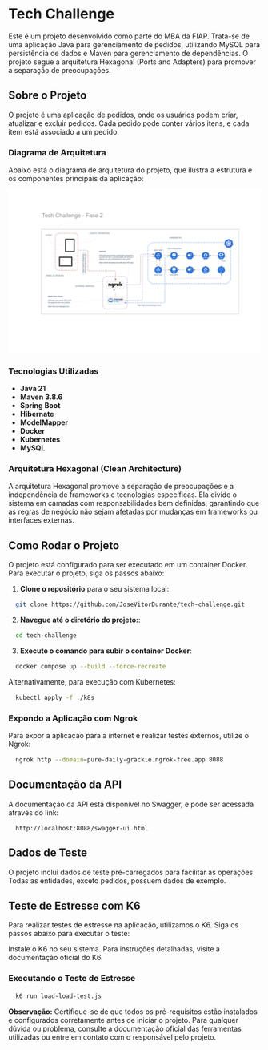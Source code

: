 # Tech Challenge

Este é um projeto desenvolvido como parte do MBA da FIAP. Trata-se de uma aplicação Java para gerenciamento de pedidos,
utilizando MySQL para persistência de dados e Maven para gerenciamento de dependências. O projeto segue a arquitetura
Hexagonal (Ports and Adapters) para promover a separação de preocupações.

## Sobre o Projeto

O projeto é uma aplicação de pedidos, onde os usuários podem criar, atualizar e excluir pedidos. Cada pedido pode conter
vários itens, e cada item está associado a um pedido.

### Diagrama de Arquitetura

Abaixo está o diagrama de arquitetura do projeto, que ilustra a estrutura e os componentes principais da aplicação:

![Diagrama de Arquitetura](tech_challenge_architecture.svg)

### Tecnologias Utilizadas

- **Java 21**
- **Maven 3.8.6**
- **Spring Boot**
- **Hibernate**
- **ModelMapper**
- **Docker**
- **Kubernetes**
- **MySQL**

### Arquitetura Hexagonal (Clean Architecture)

A arquitetura Hexagonal promove a separação de preocupações e a independência de frameworks e tecnologias específicas.
Ela divide o sistema em camadas com responsabilidades bem definidas, garantindo que as regras de negócio não sejam
afetadas por mudanças em frameworks ou interfaces externas.

## Como Rodar o Projeto

O projeto está configurado para ser executado em um container Docker. Para executar o projeto, siga os passos abaixo:

1. **Clone o repositório** para o seu sistema local:

```bash
  git clone https://github.com/JoseVitorDurante/tech-challenge.git
```

2. **Navegue até o diretório do projeto:**:

```bash
  cd tech-challenge
```

3. **Execute o comando para subir o container Docker**:

```bash
  docker compose up --build --force-recreate
```

Alternativamente, para execução com Kubernetes:

```bash
  kubectl apply -f ./k8s
```

### Expondo a Aplicação com Ngrok

Para expor a aplicação para a internet e realizar testes externos, utilize o Ngrok:

```bash
  ngrok http --domain=pure-daily-grackle.ngrok-free.app 8088
```

## Documentação da API

A documentação da API está disponível no Swagger, e pode ser acessada através do link:

```
  http://localhost:8088/swagger-ui.html
```

## Dados de Teste

O projeto inclui dados de teste pré-carregados para facilitar as operações. Todas as entidades, exceto pedidos, possuem
dados de exemplo.

## Teste de Estresse com K6

Para realizar testes de estresse na aplicação, utilizamos o K6. Siga os passos abaixo para executar o teste:

Instale o K6 no seu sistema. Para instruções detalhadas, visite a documentação oficial do K6.

### Executando o Teste de Estresse

```bash
  k6 run load-load-test.js
```

**Observação:**
Certifique-se de que todos os pré-requisitos estão instalados e configurados corretamente antes de iniciar o projeto.
Para qualquer dúvida ou problema, consulte a documentação oficial das ferramentas utilizadas ou entre em contato com o
responsável pelo projeto.